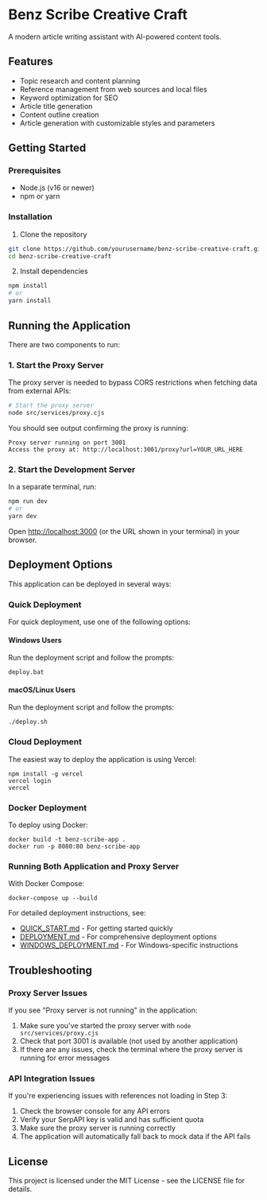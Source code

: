 # Benz Scribe Creative Craft

A modern article writing assistant with AI-powered content tools.

## Features

- Topic research and content planning
- Reference management from web sources and local files
- Keyword optimization for SEO
- Article title generation
- Content outline creation
- Article generation with customizable styles and parameters

## Getting Started

### Prerequisites

- Node.js (v16 or newer)
- npm or yarn

### Installation

1. Clone the repository
```bash
git clone https://github.com/yourusername/benz-scribe-creative-craft.git
cd benz-scribe-creative-craft
```

2. Install dependencies
```bash
npm install
# or
yarn install
```

## Running the Application

There are two components to run:

### 1. Start the Proxy Server

The proxy server is needed to bypass CORS restrictions when fetching data from external APIs:

```bash
# Start the proxy server 
node src/services/proxy.cjs
```

You should see output confirming the proxy is running:
```
Proxy server running on port 3001
Access the proxy at: http://localhost:3001/proxy?url=YOUR_URL_HERE
```

### 2. Start the Development Server

In a separate terminal, run:

```bash
npm run dev
# or
yarn dev
```

Open [http://localhost:3000](http://localhost:3000) (or the URL shown in your terminal) in your browser.

## Deployment Options

This application can be deployed in several ways:

### Quick Deployment

For quick deployment, use one of the following options:

#### Windows Users
Run the deployment script and follow the prompts:
```
deploy.bat
```

#### macOS/Linux Users
Run the deployment script and follow the prompts:
```
./deploy.sh
```

### Cloud Deployment

The easiest way to deploy the application is using Vercel:
```
npm install -g vercel
vercel login
vercel
```

### Docker Deployment

To deploy using Docker:
```
docker build -t benz-scribe-app .
docker run -p 8080:80 benz-scribe-app
```

### Running Both Application and Proxy Server

With Docker Compose:
```
docker-compose up --build
```

For detailed deployment instructions, see:
- [QUICK_START.md](QUICK_START.md) - For getting started quickly
- [DEPLOYMENT.md](DEPLOYMENT.md) - For comprehensive deployment options
- [WINDOWS_DEPLOYMENT.md](WINDOWS_DEPLOYMENT.md) - For Windows-specific instructions

## Troubleshooting

### Proxy Server Issues

If you see "Proxy server is not running" in the application:

1. Make sure you've started the proxy server with `node src/services/proxy.cjs`
2. Check that port 3001 is available (not used by another application)
3. If there are any issues, check the terminal where the proxy server is running for error messages

### API Integration Issues

If you're experiencing issues with references not loading in Step 3:

1. Check the browser console for any API errors
2. Verify your SerpAPI key is valid and has sufficient quota
3. Make sure the proxy server is running correctly
4. The application will automatically fall back to mock data if the API fails

## License

This project is licensed under the MIT License - see the LICENSE file for details.
